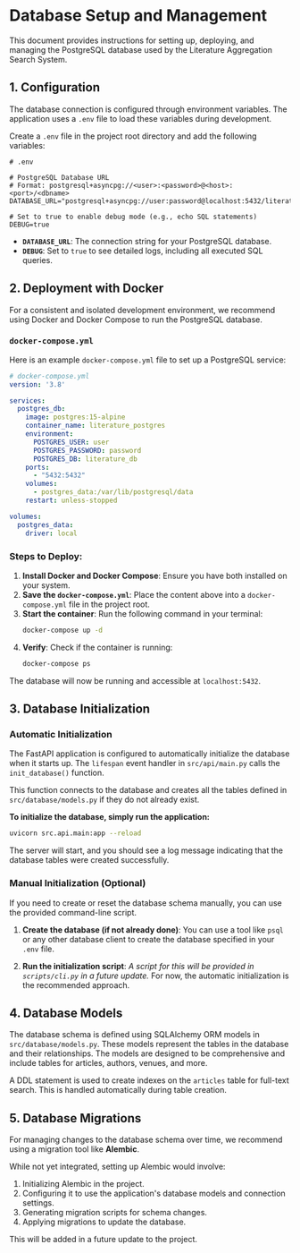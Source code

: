 # Database Setup and Management

This document provides instructions for setting up, deploying, and managing the PostgreSQL database used by the Literature Aggregation Search System.

## 1. Configuration

The database connection is configured through environment variables. The application uses a `.env` file to load these variables during development.

Create a `.env` file in the project root directory and add the following variables:

```env
# .env

# PostgreSQL Database URL
# Format: postgresql+asyncpg://<user>:<password>@<host>:<port>/<dbname>
DATABASE_URL="postgresql+asyncpg://user:password@localhost:5432/literature_db"

# Set to true to enable debug mode (e.g., echo SQL statements)
DEBUG=true
```

- **`DATABASE_URL`**: The connection string for your PostgreSQL database.
- **`DEBUG`**: Set to `true` to see detailed logs, including all executed SQL queries.

## 2. Deployment with Docker

For a consistent and isolated development environment, we recommend using Docker and Docker Compose to run the PostgreSQL database.

### `docker-compose.yml`

Here is an example `docker-compose.yml` file to set up a PostgreSQL service:

```yaml
# docker-compose.yml
version: '3.8'

services:
  postgres_db:
    image: postgres:15-alpine
    container_name: literature_postgres
    environment:
      POSTGRES_USER: user
      POSTGRES_PASSWORD: password
      POSTGRES_DB: literature_db
    ports:
      - "5432:5432"
    volumes:
      - postgres_data:/var/lib/postgresql/data
    restart: unless-stopped

volumes:
  postgres_data:
    driver: local
```

### Steps to Deploy:

1.  **Install Docker and Docker Compose**: Ensure you have both installed on your system.
2.  **Save the `docker-compose.yml`**: Place the content above into a `docker-compose.yml` file in the project root.
3.  **Start the container**: Run the following command in your terminal:
    ```bash
    docker-compose up -d
    ```
4.  **Verify**: Check if the container is running:
    ```bash
    docker-compose ps
    ```

The database will now be running and accessible at `localhost:5432`.

## 3. Database Initialization

### Automatic Initialization

The FastAPI application is configured to automatically initialize the database when it starts up. The `lifespan` event handler in `src/api/main.py` calls the `init_database()` function.

This function connects to the database and creates all the tables defined in `src/database/models.py` if they do not already exist.

**To initialize the database, simply run the application:**

```bash
uvicorn src.api.main:app --reload
```

The server will start, and you should see a log message indicating that the database tables were created successfully.

### Manual Initialization (Optional)

If you need to create or reset the database schema manually, you can use the provided command-line script.

1.  **Create the database (if not already done)**:
    You can use a tool like `psql` or any other database client to create the database specified in your `.env` file.

2.  **Run the initialization script**:
    *A script for this will be provided in `scripts/cli.py` in a future update.* For now, the automatic initialization is the recommended approach.

## 4. Database Models

The database schema is defined using SQLAlchemy ORM models in `src/database/models.py`. These models represent the tables in the database and their relationships. The models are designed to be comprehensive and include tables for articles, authors, venues, and more.

A DDL statement is used to create indexes on the `articles` table for full-text search. This is handled automatically during table creation.

## 5. Database Migrations

For managing changes to the database schema over time, we recommend using a migration tool like **Alembic**.

While not yet integrated, setting up Alembic would involve:
1.  Initializing Alembic in the project.
2.  Configuring it to use the application's database models and connection settings.
3.  Generating migration scripts for schema changes.
4.  Applying migrations to update the database.

This will be added in a future update to the project.
